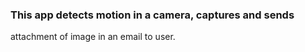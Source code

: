 ### This app detects motion in a camera, captures and sends
attachment of image in an email to user.